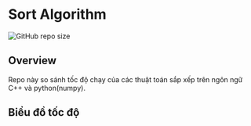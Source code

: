 # Sort Algorithm

![GitHub repo size](https://img.shields.io/github/repo-size/LeNguyenAnhKhoa/SortAlgorithm?color=red&style=flat-square)


## Overview

Repo này so sánh tốc độ chạy của các thuật toán sắp xếp trên ngôn ngữ C++ và python(numpy).

## Biểu đồ tốc độ


